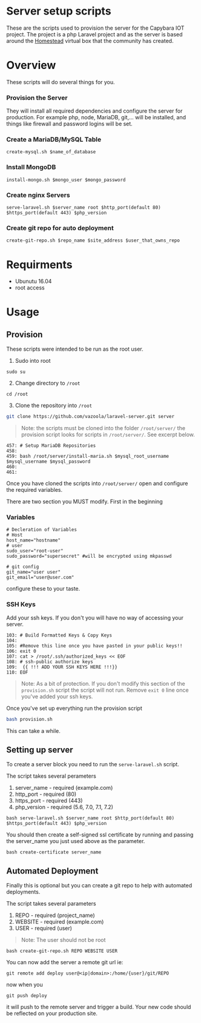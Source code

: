 # Server setup scripts

These are the scripts used to provision the server for the Capybara IOT project. The project is a php Laravel project and as the server is based around the [Homestead](https://github.com/laravel/homestead) virtual box that the community has created. 

# Overview
These scripts will do several things for you. 

### Provision the Server
They will install all required dependencies and configure the server for production. For example php, node, MariaDB, git,... will be installed, and things like firewall and password logins will be set.

### Create a MariaDB/MySQL Table
`create-mysql.sh $name_of_database`

### Install MongoDB
`install-mongo.sh $mongo_user $mongo_password`

### Create nginx Servers
`serve-laravel.sh $server_name root $http_port(default 80) $https_port(default 443) $php_version`

### Create git repo for auto deployment
`create-git-repo.sh $repo_name $site_address $user_that_owns_repo`

# Requirments

* Ubunutu 16.04
* root access


# Usage

## Provision

These scripts were intended to be run as the root user. 

1. Sudo into root

```
sudo su
```

2. Change directory to `/root`

```
cd /root
```

3. Clone the repository into `/root`


```bash
git clone https://github.com/vazoola/laravel-server.git server
```

> Note: the scripts must be cloned into the folder `/root/server/` the provision script looks for scripts in `/root/server/`. See excerpt below.

```
457: # Setup MariaDB Repositories
458: 
459: bash /root/server/install-maria.sh $mysql_root_username $mysql_username $mysql_password
460: 
461: 
```

Once you have cloned the scripts into `/root/server/` open and configure the required variables.

There are two section you MUST modify. First in the beginning 

### Variables
```
# Decleration of Variables
# Host
host_name="hostname"
# user
sudo_user="root-user"
sudo_password="supersecret" #will be encrypted using mkpasswd

# git config
git_name="user user"
git_email="user@user.com"
```

configure these to your taste.

### SSH Keys
Add your ssh keys. If you don't you will have no way of accessing your server.

```
103: # Build Formatted Keys & Copy Keys 
104: 
105: #Remove this line once you have pasted in your public keys!!
106: exit 0
107: cat > /root/.ssh/authorized_keys << EOF
108: # ssh-public authorize keys
109:  {{ !!! ADD YOUR SSH KEYS HERE !!!}}
110: EOF
```

> Note: As a bit of protection. If you don't modify this section of the `provision.sh` script the script will not run. Remove `exit 0` line once you've added your ssh keys.

Once you've set up everything run the provision script

```bash
bash provision.sh
```

This can take a while.

## Setting up server
To create a server block you need to run the `serve-laravel.sh` script.

The script takes several perameters
1. server_name - required (example.com)
2. http_port - required (80)
3. https_port - required (443)
4. php_version - required (5.6, 7.0, 7.1, 7.2)

```
bash serve-laravel.sh $server_name root $http_port(default 80) $https_port(default 443) $php_version
```

You should then create a self-signed ssl certificate by running and passing the server_name you just used above as the parameter.

```
bash create-certificate server_name
```

## Automated Deployment
Finally this is optional but you can create a git repo to help with automated deployments.

The script takes several parameters
1. REPO - required (project_name)
2. WEBSITE - required (example.com)
3. USER - required (user)

> Note: The user should not be root

```
bash create-git-repo.sh REPO WEBSITE USER
```

You can now add the server a remote git url ie:

```
git remote add deploy user@<ip|domain>:/home/{user}/git/REPO
```

now when you

```
git push deploy
```

it will push to the remote server and trigger a build. Your new code should be reflected on your production site.
